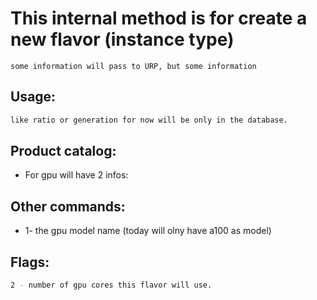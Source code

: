 # This internal method is for create a new flavor (instance type)
    some information will pass to URP, but some information

## Usage:
```bash
like ratio or generation for now will be only in the database.
```

## Product catalog:
- For gpu will have 2 infos:

## Other commands:
- 1- the gpu model name (today will olny have a100 as model)

## Flags:
```bash
2 - number of gpu cores this flavor will use.
```

